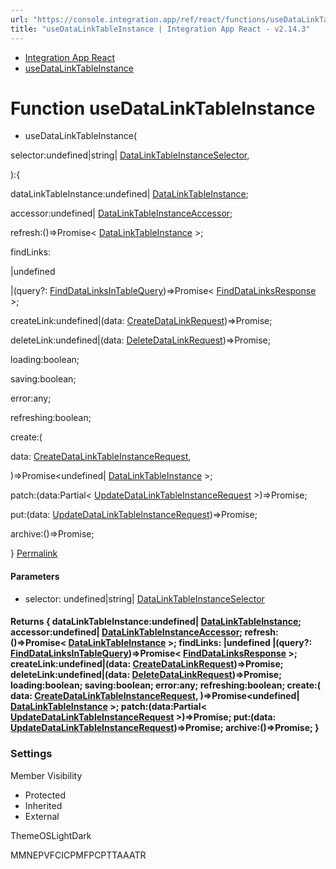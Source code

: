 ```yaml
---
url: "https://console.integration.app/ref/react/functions/useDataLinkTableInstance.html"
title: "useDataLinkTableInstance | Integration App React - v2.14.3"
---
```


- [Integration App React](https://console.integration.app/ref/react/index.html)
- [useDataLinkTableInstance](https://console.integration.app/ref/react/functions/useDataLinkTableInstance.html)

# Function useDataLinkTableInstance

- useDataLinkTableInstance(

selector:undefined\|string\| [DataLinkTableInstanceSelector](https://console.integration.app/ref/react/interfaces/DataLinkTableInstanceSelector.html),

):{

dataLinkTableInstance:undefined\| [DataLinkTableInstance](https://console.integration.app/ref/react/interfaces/DataLinkTableInstance.html);

accessor:undefined\| [DataLinkTableInstanceAccessor](https://console.integration.app/ref/react/classes/DataLinkTableInstanceAccessor.html);

refresh:()=>Promise< [DataLinkTableInstance](https://console.integration.app/ref/react/interfaces/DataLinkTableInstance.html) >;

findLinks:

\|undefined

\|(query?: [FindDataLinksInTableQuery](https://console.integration.app/ref/react/interfaces/FindDataLinksInTableQuery.html))=>Promise< [FindDataLinksResponse](https://console.integration.app/ref/react/interfaces/FindDataLinksResponse.html) >;

createLink:undefined\|(data: [CreateDataLinkRequest](https://console.integration.app/ref/react/interfaces/CreateDataLinkRequest.html))=>Promise<void>;

deleteLink:undefined\|(data: [DeleteDataLinkRequest](https://console.integration.app/ref/react/interfaces/DeleteDataLinkRequest.html))=>Promise<void>;

loading:boolean;

saving:boolean;

error:any;

refreshing:boolean;

create:(

data: [CreateDataLinkTableInstanceRequest](https://console.integration.app/ref/react/interfaces/CreateDataLinkTableInstanceRequest.html),

)=>Promise<undefined\| [DataLinkTableInstance](https://console.integration.app/ref/react/interfaces/DataLinkTableInstance.html) >;

patch:(data:Partial< [UpdateDataLinkTableInstanceRequest](https://console.integration.app/ref/react/interfaces/UpdateDataLinkTableInstanceRequest.html) >)=>Promise<void>;

put:(data: [UpdateDataLinkTableInstanceRequest](https://console.integration.app/ref/react/interfaces/UpdateDataLinkTableInstanceRequest.html))=>Promise<void>;

archive:()=>Promise<void>;

} [Permalink](https://console.integration.app/ref/react/functions/useDataLinkTableInstance.html#usedatalinktableinstance)





#### Parameters



- selector: undefined\|string\| [DataLinkTableInstanceSelector](https://console.integration.app/ref/react/interfaces/DataLinkTableInstanceSelector.html)

#### Returns {  dataLinkTableInstance:undefined\| [DataLinkTableInstance](https://console.integration.app/ref/react/interfaces/DataLinkTableInstance.html);  accessor:undefined\| [DataLinkTableInstanceAccessor](https://console.integration.app/ref/react/classes/DataLinkTableInstanceAccessor.html);  refresh:()=>Promise< [DataLinkTableInstance](https://console.integration.app/ref/react/interfaces/DataLinkTableInstance.html) >;  findLinks:  \|undefined  \|(query?: [FindDataLinksInTableQuery](https://console.integration.app/ref/react/interfaces/FindDataLinksInTableQuery.html))=>Promise< [FindDataLinksResponse](https://console.integration.app/ref/react/interfaces/FindDataLinksResponse.html) >;  createLink:undefined\|(data: [CreateDataLinkRequest](https://console.integration.app/ref/react/interfaces/CreateDataLinkRequest.html))=>Promise<void>;  deleteLink:undefined\|(data: [DeleteDataLinkRequest](https://console.integration.app/ref/react/interfaces/DeleteDataLinkRequest.html))=>Promise<void>;  loading:boolean;  saving:boolean;  error:any;  refreshing:boolean;  create:(  data: [CreateDataLinkTableInstanceRequest](https://console.integration.app/ref/react/interfaces/CreateDataLinkTableInstanceRequest.html),  )=>Promise<undefined\| [DataLinkTableInstance](https://console.integration.app/ref/react/interfaces/DataLinkTableInstance.html) >;  patch:(data:Partial< [UpdateDataLinkTableInstanceRequest](https://console.integration.app/ref/react/interfaces/UpdateDataLinkTableInstanceRequest.html) >)=>Promise<void>;  put:(data: [UpdateDataLinkTableInstanceRequest](https://console.integration.app/ref/react/interfaces/UpdateDataLinkTableInstanceRequest.html))=>Promise<void>;  archive:()=>Promise<void>;  }

### Settings

Member Visibility

- Protected
- Inherited
- External

ThemeOSLightDark

MMNEPVFCICPMFPCPTTAAATR